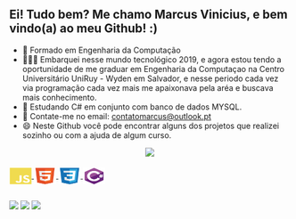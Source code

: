 ## Ei! Tudo bem? Me chamo Marcus Vinicius, e bem vindo(a) ao meu Github! :)

- 🔭 Formado em Engenharia da Computação
- 👩🏻‍💻 Embarquei nesse mundo tecnológico 2019, e agora estou tendo a oportunidade de me graduar em Engenharia da Computaçao na Centro Universitário UniRuy - Wyden em Salvador, e nesse periodo cada vez via programação cada vez mais me apaixonava pela aréa e buscava mais conhecimento.
- 🌱 Estudando C# em conjunto com banco de dados MYSQL. 
- 💬 Contate-me no email: contatomarcus@outlook.pt
- 😄 Neste Github você pode encontrar alguns dos projetos que realizei sozinho ou com a ajuda de algum curso.

<div align="center">
  <a href="https://github.com/Marcus1g2">

  <img height="180em" src="https://github-readme-stats.vercel.app/api/top-langs/?username=Marcus1g2&layout=compact&langs_count=7&theme=dracula"/>
</div>
<div style="display: inline_block"><br>
  <img align="center" alt="Rafa-Js" height="30" width="40" src="https://raw.githubusercontent.com/devicons/devicon/master/icons/javascript/javascript-plain.svg">
  <img align="center" alt="Rafa-HTML" height="30" width="40" src="https://raw.githubusercontent.com/devicons/devicon/master/icons/html5/html5-original.svg">
  <img align="center" alt="Rafa-CSS" height="30" width="40" src="https://raw.githubusercontent.com/devicons/devicon/master/icons/css3/css3-original.svg">
  <img align="center" alt="Rafa-Csharp" height="30" width="40" src="https://raw.githubusercontent.com/devicons/devicon/master/icons/csharp/csharp-original.svg">

</div>
  
  ##
 
<div> 
  <a href="https://instagram.com/maarcusvss" target="_blank"><img src="https://img.shields.io/badge/-Instagram-%23E4405F?style=for-the-badge&logo=instagram&logoColor=white" target="_blank"></a>
  <a href = "mailto:contatomarcus@outlook.pt"><img src="https://img.shields.io/badge/-Email-%23333?style=for-the-badge&logo=gmail&logoColor=white" target="_blank"></a>
  <a href="https://www.linkedin.com/in/marcus-faria-tecnologia" target="_blank"><img src="https://img.shields.io/badge/-LinkedIn-%230077B5?style=for-the-badge&logo=linkedin&logoColor=white" target="_blank"></a> 
 

</div>
